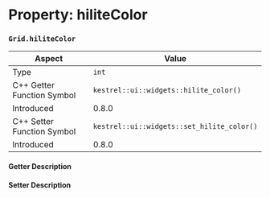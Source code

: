 
# Property: hiliteColor
### `Grid.hiliteColor`

| Aspect | Value |
| --- | --- |
| Type | `int` |
| C++ Getter Function Symbol | `kestrel::ui::widgets::hilite_color()` |
| Introduced | 0.8.0 |
| C++ Setter Function Symbol | `kestrel::ui::widgets::set_hilite_color()` |
| Introduced | 0.8.0 |

#### Getter Description

#### Setter Description

